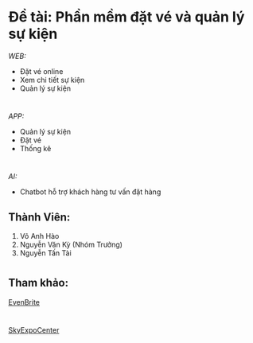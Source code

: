 # Đề tài: Phần mềm đặt vé và quản lý sự kiện
*WEB:*
* Đặt vé online
* Xem chi tiết sự kiện
* Quản lý sự kiện
#
*APP:*
* Quản lý sự kiện
* Đặt vé
* Thống kê
#
*AI:*
* Chatbot hỗ trợ khách hàng tư vấn đặt hàng
## Thành Viên:
1. Võ Anh Hào
2. Nguyễn Văn Kỳ (Nhóm Trưởng)
3. Nguyễn Tấn Tài
#
## Tham khảo:
[EvenBrite](https://www.eventbrite.com/)
#
[SkyExpoCenter](https://skyexpocenter.com.vn/)

